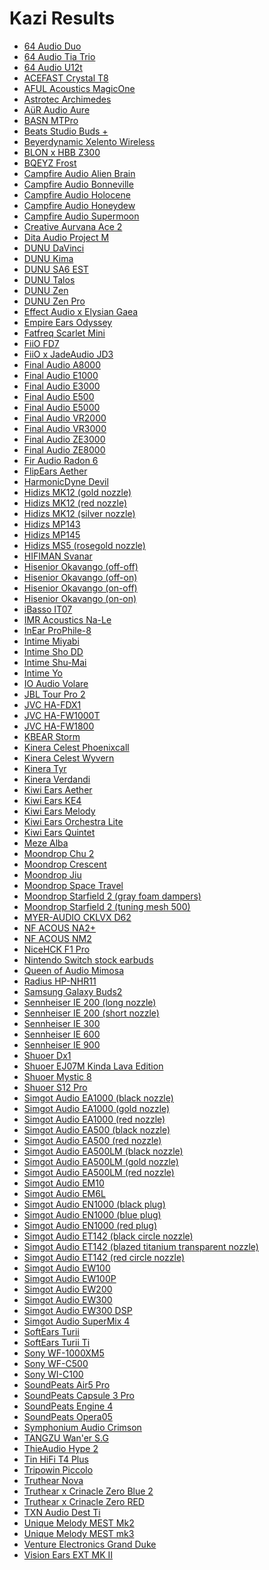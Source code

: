 # Kazi Results

- [64 Audio Duo](./in-ear/64%20Audio%20Duo)
- [64 Audio Tia Trio](./in-ear/64%20Audio%20Tia%20Trio)
- [64 Audio U12t](./in-ear/64%20Audio%20U12t)
- [ACEFAST Crystal T8](./in-ear/ACEFAST%20Crystal%20T8)
- [AFUL Acoustics MagicOne](./in-ear/AFUL%20Acoustics%20MagicOne)
- [Astrotec Archimedes](./in-ear/Astrotec%20Archimedes)
- [AüR Audio Aure](./in-ear/A%C3%BCR%20Audio%20Aure)
- [BASN MTPro](./in-ear/BASN%20MTPro)
- [Beats Studio Buds +](./in-ear/Beats%20Studio%20Buds%20+)
- [Beyerdynamic Xelento Wireless](./in-ear/Beyerdynamic%20Xelento%20Wireless)
- [BLON x HBB Z300](./in-ear/BLON%20x%20HBB%20Z300)
- [BQEYZ Frost](./in-ear/BQEYZ%20Frost)
- [Campfire Audio Alien Brain](./in-ear/Campfire%20Audio%20Alien%20Brain)
- [Campfire Audio Bonneville](./in-ear/Campfire%20Audio%20Bonneville)
- [Campfire Audio Holocene](./in-ear/Campfire%20Audio%20Holocene)
- [Campfire Audio Honeydew](./in-ear/Campfire%20Audio%20Honeydew)
- [Campfire Audio Supermoon](./in-ear/Campfire%20Audio%20Supermoon)
- [Creative Aurvana Ace 2](./in-ear/Creative%20Aurvana%20Ace%202)
- [Dita Audio Project M](./in-ear/Dita%20Audio%20Project%20M)
- [DUNU DaVinci](./in-ear/DUNU%20DaVinci)
- [DUNU Kima](./in-ear/DUNU%20Kima)
- [DUNU SA6 EST](./in-ear/DUNU%20SA6%20EST)
- [DUNU Talos](./in-ear/DUNU%20Talos)
- [DUNU Zen](./in-ear/DUNU%20Zen)
- [DUNU Zen Pro](./in-ear/DUNU%20Zen%20Pro)
- [Effect Audio x Elysian Gaea](./in-ear/Effect%20Audio%20x%20Elysian%20Gaea)
- [Empire Ears Odyssey](./in-ear/Empire%20Ears%20Odyssey)
- [Fatfreq Scarlet Mini](./in-ear/Fatfreq%20Scarlet%20Mini)
- [FiiO FD7](./in-ear/FiiO%20FD7)
- [FiiO x JadeAudio JD3](./in-ear/FiiO%20x%20JadeAudio%20JD3)
- [Final Audio A8000](./in-ear/Final%20Audio%20A8000)
- [Final Audio E1000](./in-ear/Final%20Audio%20E1000)
- [Final Audio E3000](./in-ear/Final%20Audio%20E3000)
- [Final Audio E500](./in-ear/Final%20Audio%20E500)
- [Final Audio E5000](./in-ear/Final%20Audio%20E5000)
- [Final Audio VR2000](./in-ear/Final%20Audio%20VR2000)
- [Final Audio VR3000](./in-ear/Final%20Audio%20VR3000)
- [Final Audio ZE3000](./in-ear/Final%20Audio%20ZE3000)
- [Final Audio ZE8000](./in-ear/Final%20Audio%20ZE8000)
- [Fir Audio Radon 6](./in-ear/Fir%20Audio%20Radon%206)
- [FlipEars Aether](./in-ear/FlipEars%20Aether)
- [HarmonicDyne Devil](./in-ear/HarmonicDyne%20Devil)
- [Hidizs MK12 (gold nozzle)](./in-ear/Hidizs%20MK12%20(gold%20nozzle))
- [Hidizs MK12 (red nozzle)](./in-ear/Hidizs%20MK12%20(red%20nozzle))
- [Hidizs MK12 (silver nozzle)](./in-ear/Hidizs%20MK12%20(silver%20nozzle))
- [Hidizs MP143](./in-ear/Hidizs%20MP143)
- [Hidizs MP145](./in-ear/Hidizs%20MP145)
- [Hidizs MS5 (rosegold nozzle)](./in-ear/Hidizs%20MS5%20(rosegold%20nozzle))
- [HIFIMAN Svanar](./in-ear/HIFIMAN%20Svanar)
- [Hisenior Okavango (off-off)](./in-ear/Hisenior%20Okavango%20(off-off))
- [Hisenior Okavango (off-on)](./in-ear/Hisenior%20Okavango%20(off-on))
- [Hisenior Okavango (on-off)](./in-ear/Hisenior%20Okavango%20(on-off))
- [Hisenior Okavango (on-on)](./in-ear/Hisenior%20Okavango%20(on-on))
- [iBasso IT07](./in-ear/iBasso%20IT07)
- [IMR Acoustics Na-Le](./in-ear/IMR%20Acoustics%20Na-Le)
- [InEar ProPhile-8](./in-ear/InEar%20ProPhile-8)
- [Intime Miyabi](./in-ear/Intime%20Miyabi)
- [Intime Sho DD](./in-ear/Intime%20Sho%20DD)
- [Intime Shu-Mai](./in-ear/Intime%20Shu-Mai)
- [Intime Yo](./in-ear/Intime%20Yo)
- [IO Audio Volare](./in-ear/IO%20Audio%20Volare)
- [JBL Tour Pro 2](./in-ear/JBL%20Tour%20Pro%202)
- [JVC HA-FDX1](./in-ear/JVC%20HA-FDX1)
- [JVC HA-FW1000T](./in-ear/JVC%20HA-FW1000T)
- [JVC HA-FW1800](./in-ear/JVC%20HA-FW1800)
- [KBEAR Storm](./in-ear/KBEAR%20Storm)
- [Kinera Celest Phoenixcall](./in-ear/Kinera%20Celest%20Phoenixcall)
- [Kinera Celest Wyvern](./in-ear/Kinera%20Celest%20Wyvern)
- [Kinera Tyr](./in-ear/Kinera%20Tyr)
- [Kinera Verdandi](./in-ear/Kinera%20Verdandi)
- [Kiwi Ears Aether](./in-ear/Kiwi%20Ears%20Aether)
- [Kiwi Ears KE4](./in-ear/Kiwi%20Ears%20KE4)
- [Kiwi Ears Melody](./in-ear/Kiwi%20Ears%20Melody)
- [Kiwi Ears Orchestra Lite](./in-ear/Kiwi%20Ears%20Orchestra%20Lite)
- [Kiwi Ears Quintet](./in-ear/Kiwi%20Ears%20Quintet)
- [Meze Alba](./in-ear/Meze%20Alba)
- [Moondrop Chu 2](./in-ear/Moondrop%20Chu%202)
- [Moondrop Crescent](./in-ear/Moondrop%20Crescent)
- [Moondrop Jiu](./in-ear/Moondrop%20Jiu)
- [Moondrop Space Travel](./in-ear/Moondrop%20Space%20Travel)
- [Moondrop Starfield 2 (gray foam dampers)](./in-ear/Moondrop%20Starfield%202%20(gray%20foam%20dampers))
- [Moondrop Starfield 2 (tuning mesh 500)](./in-ear/Moondrop%20Starfield%202%20(tuning%20mesh%20500))
- [MYER-AUDIO CKLVX D62](./in-ear/MYER-AUDIO%20CKLVX%20D62)
- [NF ACOUS NA2+](./in-ear/NF%20ACOUS%20NA2+)
- [NF ACOUS NM2](./in-ear/NF%20ACOUS%20NM2)
- [NiceHCK F1 Pro](./in-ear/NiceHCK%20F1%20Pro)
- [Nintendo Switch stock earbuds](./earbud/Nintendo%20Switch%20stock%20earbuds)
- [Queen of Audio Mimosa](./in-ear/Queen%20of%20Audio%20Mimosa)
- [Radius HP-NHR11](./in-ear/Radius%20HP-NHR11)
- [Samsung Galaxy Buds2](./in-ear/Samsung%20Galaxy%20Buds2)
- [Sennheiser IE 200 (long nozzle)](./in-ear/Sennheiser%20IE%20200%20(long%20nozzle))
- [Sennheiser IE 200 (short nozzle)](./in-ear/Sennheiser%20IE%20200%20(short%20nozzle))
- [Sennheiser IE 300](./in-ear/Sennheiser%20IE%20300)
- [Sennheiser IE 600](./in-ear/Sennheiser%20IE%20600)
- [Sennheiser IE 900](./in-ear/Sennheiser%20IE%20900)
- [Shuoer Dx1](./in-ear/Shuoer%20Dx1)
- [Shuoer EJ07M Kinda Lava Edition](./in-ear/Shuoer%20EJ07M%20Kinda%20Lava%20Edition)
- [Shuoer Mystic 8](./in-ear/Shuoer%20Mystic%208)
- [Shuoer S12 Pro](./in-ear/Shuoer%20S12%20Pro)
- [Simgot Audio EA1000 (black nozzle)](./in-ear/Simgot%20Audio%20EA1000%20(black%20nozzle))
- [Simgot Audio EA1000 (gold nozzle)](./in-ear/Simgot%20Audio%20EA1000%20(gold%20nozzle))
- [Simgot Audio EA1000 (red nozzle)](./in-ear/Simgot%20Audio%20EA1000%20(red%20nozzle))
- [Simgot Audio EA500 (black nozzle)](./in-ear/Simgot%20Audio%20EA500%20(black%20nozzle))
- [Simgot Audio EA500 (red nozzle)](./in-ear/Simgot%20Audio%20EA500%20(red%20nozzle))
- [Simgot Audio EA500LM (black nozzle)](./in-ear/Simgot%20Audio%20EA500LM%20(black%20nozzle))
- [Simgot Audio EA500LM (gold nozzle)](./in-ear/Simgot%20Audio%20EA500LM%20(gold%20nozzle))
- [Simgot Audio EA500LM (red nozzle)](./in-ear/Simgot%20Audio%20EA500LM%20(red%20nozzle))
- [Simgot Audio EM10](./in-ear/Simgot%20Audio%20EM10)
- [Simgot Audio EM6L](./in-ear/Simgot%20Audio%20EM6L)
- [Simgot Audio EN1000 (black plug)](./in-ear/Simgot%20Audio%20EN1000%20(black%20plug))
- [Simgot Audio EN1000 (blue plug)](./in-ear/Simgot%20Audio%20EN1000%20(blue%20plug))
- [Simgot Audio EN1000 (red plug)](./in-ear/Simgot%20Audio%20EN1000%20(red%20plug))
- [Simgot Audio ET142 (black circle nozzle)](./in-ear/Simgot%20Audio%20ET142%20(black%20circle%20nozzle))
- [Simgot Audio ET142 (blazed titanium transparent nozzle)](./in-ear/Simgot%20Audio%20ET142%20(blazed%20titanium%20transparent%20nozzle))
- [Simgot Audio ET142 (red circle nozzle)](./in-ear/Simgot%20Audio%20ET142%20(red%20circle%20nozzle))
- [Simgot Audio EW100](./in-ear/Simgot%20Audio%20EW100)
- [Simgot Audio EW100P](./in-ear/Simgot%20Audio%20EW100P)
- [Simgot Audio EW200](./in-ear/Simgot%20Audio%20EW200)
- [Simgot Audio EW300](./in-ear/Simgot%20Audio%20EW300)
- [Simgot Audio EW300 DSP](./in-ear/Simgot%20Audio%20EW300%20DSP)
- [Simgot Audio SuperMix 4](./in-ear/Simgot%20Audio%20SuperMix%204)
- [SoftEars Turii](./in-ear/SoftEars%20Turii)
- [SoftEars Turii Ti](./in-ear/SoftEars%20Turii%20Ti)
- [Sony WF-1000XM5](./in-ear/Sony%20WF-1000XM5)
- [Sony WF-C500](./in-ear/Sony%20WF-C500)
- [Sony WI-C100](./in-ear/Sony%20WI-C100)
- [SoundPeats Air5 Pro](./in-ear/SoundPeats%20Air5%20Pro)
- [SoundPeats Capsule 3 Pro](./in-ear/SoundPeats%20Capsule%203%20Pro)
- [SoundPeats Engine 4](./in-ear/SoundPeats%20Engine%204)
- [SoundPeats Opera05](./in-ear/SoundPeats%20Opera05)
- [Symphonium Audio Crimson](./in-ear/Symphonium%20Audio%20Crimson)
- [TANGZU Wan'er S.G](./in-ear/TANGZU%20Wan'er%20S.G)
- [ThieAudio Hype 2](./in-ear/ThieAudio%20Hype%202)
- [Tin HiFi T4 Plus](./in-ear/Tin%20HiFi%20T4%20Plus)
- [Tripowin Piccolo](./in-ear/Tripowin%20Piccolo)
- [Truthear Nova](./in-ear/Truthear%20Nova)
- [Truthear x Crinacle Zero Blue 2](./in-ear/Truthear%20x%20Crinacle%20Zero%20Blue%202)
- [Truthear x Crinacle Zero RED](./in-ear/Truthear%20x%20Crinacle%20Zero%20RED)
- [TXN Audio Dest Ti](./in-ear/TXN%20Audio%20Dest%20Ti)
- [Unique Melody MEST Mk2](./in-ear/Unique%20Melody%20MEST%20Mk2)
- [Unique Melody MEST mk3](./in-ear/Unique%20Melody%20MEST%20mk3)
- [Venture Electronics Grand Duke](./in-ear/Venture%20Electronics%20Grand%20Duke)
- [Vision Ears EXT MK II](./in-ear/Vision%20Ears%20EXT%20MK%20II)
